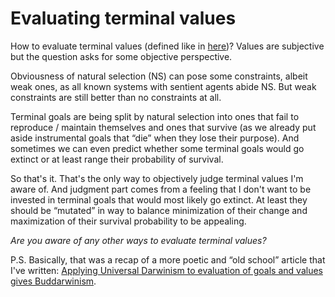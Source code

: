 Evaluating terminal values
==========================

How to evaluate terminal values (defined like in [here](https://www.lesswrong.com/tag/terminal-value))? Values are subjective but the question asks for some objective perspective.

Obviousness of natural selection (NS) can pose some constraints, albeit weak ones, as all known systems with sentient agents abide NS. But weak constraints are still better than no constraints at all.

Terminal goals are being split by natural selection into ones that fail to reproduce / maintain themselves and ones that survive (as we already put aside instrumental goals that “die” when they lose their purpose). And sometimes we can even predict whether some terminal goals would go extinct or at least range their probability of survival.

So that's it. That's the only way to objectively judge terminal values I'm aware of. And judgment part comes from a feeling that I don't want to be invested in terminal goals that would most likely go extinct. At least they should be “mutated” in way to balance minimization of their change and maximization of their survival probability to be appealing.

*Are you aware of any other ways to evaluate terminal values?*

P.S. Basically, that was a recap of a more poetic and “old school” article that I've written: [Applying Universal Darwinism to evaluation of goals and values gives Buddarwinism](https://github.com/kiwi0fruit/ultimate-question/blob/master/articles/dxb.md).
